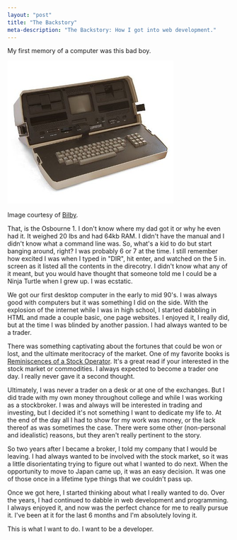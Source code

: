 ```yaml
---
layout: "post" 
title: "The Backstory" 
meta-description: "The Backstory: How I got into web development."
---
```


My first memory of a computer was this bad boy.

[![The Osbourne 1][2]][1]

Image courtesy of [Bilby][3].

That, is the Osbourne 1. I don't know where my dad got it or why he even had it. It weighed 20 lbs and had 64kb RAM. I didn't have the manual and I didn't know what a command line was. So, what's a kid to do but start banging around, right? I was probably 6 or 7 at the time. I still remember how excited I was when I typed in "DIR", hit enter, and watched on the 5 in. screen as it listed all the contents in the direcotry. I didn't know what any of it meant, but you would have thought that someone told me I could be a Ninja Turtle when I grew up. I was ecstatic.

We got our first desktop computer in the early to mid 90's. I was always good with computers but it was something I did on the side. With the explosion of the internet while I was in high school, I started dabbling in HTML and made a couple basic, one page websites. I enjoyed it, I really did, but at the time I was blinded by another passion. I had always wanted to be a trader.

There was something captivating about the fortunes that could be won or lost, and the ultimate meritocracy of the market. One of my favorite books is [Reminiscences of a Stock Operator][4]. It's a great read if your interested in the stock market or commodities. I always expected to become a trader one day. I really never gave it a second thought.

Ultimately, I was never a trader on a desk or at one of the exchanges. But I did trade with my own money throughout college and while I was working as a stockbroker. I was and always will be interested in trading and investing, but I decided it's not something I want to dedicate my life to. At the end of the day all I had to show for my work was money, or the lack thereof as was sometimes the case. There were some other (non-personal and idealistic) reasons, but they aren't really pertinent to the story.

So two years after I became a broker, I told my company that I would be leaving. I had always wanted to be involved with the stock market, so it was a little disorientating trying to figure out what I wanted to do next. When the opportunity to move to Japan came up, it was an easy decision. It was one of those once in a lifetime type things that we couldn't pass up.

Once we got here, I started thinking about what I really wanted to do. Over the years, I had continued to dabble in web development and programming. I always enjoyed it, and now was the perfect chance for me to really pursue it. I've been at it for the last 6 months and I'm absolutely loving it.

This is what I want to do. I want to be a developer.

[1]: http://en.wikipedia.org/wiki/Osborne_1 "Osbourne 1"
[2]: /img/osbourne-1.jpg
[3]: http://commons.wikimedia.org/wiki/User:Bilby "Bilby"
[4]: http://www.amazon.com/Reminiscences-Stock-Operator-Investment-Classics/ "Reminiscences of a Stock Operator"


